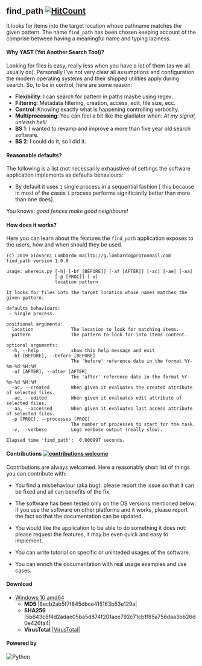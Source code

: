 ## find_path [![HitCount](http://hits.dwyl.io/GiovaLomba/wd.svg?style=plastic)](http://hits.dwyl.io/GiovaLomba/find_path)

It looks for items into the target location whose pathname matches the
given pattern. The name `find_path` has been chosen keeping account of
the comprise between having a meaningful name and typing laziness.

#### Why YAST (Yet Another Search Tool)?

Looking for files is easy, really less when you have a lot of them (as
we all usually do). Personally I've not very clear all assumptions and
configuration the modern operating systems and their shipped utilities
apply during search. So, to be in control, here are some reason:

+ **Flexibility**: I can search for pattern in paths maybe using regex.
+ **Filtering**: Metadata filtering, creation, access, edit, file size,
  ecc.
+ **Control**: Knowing exactly what is happening controlling verbosity.
+ **Multiprocessing**: You can feel a bit like the gladiator when: *At
  my signal, unleash hell!*
+ **BS 1**: I wanted to revamp and improve a more than five year old
  search software.
+ **BS 2**: I could do it, so I did it.

#### Reasonable defaults?

The following is a list (not necessarily exhaustive) of settings the 
software application implements as defaults behaviours:

- By default it uses `1` single process in a sequential fashion [ this
  because in most of the cases `1` process performs significantly better
  than more than one does].
 
 You knows: *good fences make good neighbours!*
 
#### How does it works?

Here you can learn about the features the `find_path` application
exposes to the users, how and when should they be used.

```
(c) 2019 Giovanni Lombardo mailto://g.lombardo@protonmail.com
find_path version 1.0.0

usage: whereis.py [-h] [-bf [BEFORE]] [-af [AFTER]] [-ac] [-ae] [-aa]
                  [-p [PROC]] [-v]
                  location pattern

It looks for files into the target location whose names matches the given pattern.

defaults behaviours:
 - Single process.

positional arguments:
  location              The location to look for matching items.
  pattern               The pattern to look for into items content.

optional arguments:
  -h, --help            show this help message and exit
  -bf [BEFORE], --before [BEFORE]
                        The 'before' reference date in the format %Y-%m-%d %H:%M
  -af [AFTER], --after [AFTER]
                        The 'after' reference date in the format %Y-%m-%d %H:%M
  -ac, --created        When given it evaluates the created attribute of selected files.
  -ae, --edited         When given it evaluates edit attribute of selected files.
  -aa, --accessed       When given it evaluates last access attribute of selected files.
  -p [PROC], --processes [PROC]
                        The number of processes to start for the task.
  -v, --verbose         Logs verbose output (really slow).
  
Elapsed time 'find_path':  0.000997 seconds.
```

#### Contributions [![contributions welcome](https://img.shields.io/badge/contributions-welcome-brightgreen.svg?style=plastic)](https://github.com/GiovaLomba/find_content/issues)

Contributions are always welcomed. Here a reasonably short list of
things you can contribute with:

+ You find a misbehaviour (aka bug): please report the issue so that it
can be fixed and all can benefits of the fix.

+ The software has been tested only on the OS versions mentioned below:
if you use the software on other platforms and it works, please report
the fact so that the documentation can be updated.

+ You would like the application to be able to do something it does not:
please request the features, it may be even quick and easy to implement.

+ You can write tutorial on specific or uninteded usages of the software.

+ You can enrich the documentation with real usage examples and use cases.

#### Download

+  [Windows 10 amd64](https://github.com/GiovaLomba/find_path/raw/master/find_path.exe)
   -  **MD5** |8ecb2ab5f7f845dbce415163b53e129a|
   -  **SHA256**
      |5b643c8f4d2adae05ba5d874f201aee792c71cb1f85a756daa3bb26d0e426fa4|
   -  **VirusTotal**
      |[VirusTotal](https://www.virustotal.com/gui/file/5b643c8f4d2adae05ba5d874f201aee792c71cb1f85a756daa3bb26d0e426fa4/detection)|
      
#### Powered by

![Python](https://www.python.org/static/img/python-logo.png "Python")
<br/> 

<!--
![PyInstaller](https://www.pyinstaller.org/_images/pyinstaller-draft1c-header-trans.png)
-->
